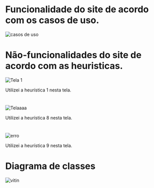 # Funcionalidade do site de acordo com os casos de uso.

![casos de uso](https://user-images.githubusercontent.com/89108257/156895669-be4e3a52-6c42-4ead-a4e5-25ae7e309efb.png)

# Não-funcionalidades do site de acordo com as heuristicas.

![Tela 1](https://user-images.githubusercontent.com/89108257/156896306-d8ce4916-fa45-4eeb-a2ba-d4085d0189d0.png)

Utilizei a heurística 1 nesta tela.
#
![Telaaaa](https://user-images.githubusercontent.com/89108257/156896835-35292caf-a741-4363-9904-cd63274c779b.png)

Utilizei a heurística 8 nesta tela.
#
![erro](https://user-images.githubusercontent.com/89108257/156897333-3aeab214-91b5-47c3-9e10-62baafa4fa1f.png)

Utilizei a heurística 9 nesta tela.
#
# Diagrama de classes

![vitin](https://user-images.githubusercontent.com/89108257/157956273-8f0d1bb2-16e9-4412-a4e7-418002e499cb.png)
#
